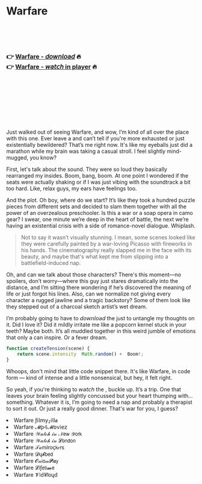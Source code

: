 <h1>Warfare</h1>

<br><br><br>

<h3>👉 <a href="https://Joes-soipertodi1978.github.io/gfvymvuryh/">Warfare - 𝘥𝘰𝘸𝘯𝘭𝘰𝘢𝘥</a> 🔥<br>
👉 <a href="https://Joes-soipertodi1978.github.io/gfvymvuryh/">Warfare - 𝘸𝘢𝘵𝘤𝘩 in player</a> 🔥
</h3>



<br><br><br><br><br><br><br>


Just walked out of seeing Warfare, and wow, I’m kind of all over the place with this one. Ever leave a   and can’t tell if you're more exhausted or just existentially bewildered? That’s me right now. It's like my eyeballs just did a marathon while my brain was taking a casual stroll. I feel slightly mind-mugged, you know?

First, let's talk about the sound. They were so loud they basically rearranged my insides. Boom, bang, boom. At one point I wondered if the seats were actually shaking or if I was just vibing with the soundtrack a bit too hard. Like, relax guys, my ears have feelings too. 

And the plot. Oh boy, where do we start? It’s like they took a hundred puzzle pieces from different sets and decided to slam them together with all the power of an overzealous preschooler. Is this a war   or a soap opera in camo gear? I swear, one minute we’re deep in the heart of battle, the next we’re having an existential crisis with a side of romance-novel dialogue. Whiplash.

> Not to say it wasn’t visually stunning. I mean, some scenes looked like they were carefully painted by a war-loving Picasso with fireworks in his hands. The cinematography really slapped me in the face with its beauty, and maybe that's what kept me from slipping into a battlefield-induced nap.

Oh, and can we talk about those characters? There's this moment—no spoilers, don’t worry—where this guy just stares dramatically into the distance, and I’m sitting there wondering if he’s discovered the meaning of life or just forgot his lines. Also, can we normalize not giving every character a rugged jawline and a tragic backstory? Some of them look like they stepped out of a charcoal sketch artist’s wet dream.

I’m probably going to have to 𝘥𝘰𝘸𝘯𝘭𝘰𝘢𝘥 the   just to untangle my thoughts on it. Did I love it? Did it mildly irritate me like a popcorn kernel stuck in your teeth? Maybe both. It’s all muddled together in this weird jumble of emotions that only a   can inspire. Or a fever dream. 

```javascript
function createTension(scene) {
    return scene.intensity  Math.random() +  Boom!;
}
```

Whoops, don't mind that little code snippet there. It's like Warfare, in code form — kind of intense and a little nonsensical, but hey, it felt right. 

So yeah, if you're thinking to 𝘸𝘢𝘵𝘤𝘩 the  , buckle up. It’s a trip. One that leaves your brain feeling slightly concussed but your heart thumping with... something. Whatever it is, I’m going to need a nap and probably a therapist to sort it out. Or just a really good dinner. That's war for you, I guess?

<li>Warfare ƒ𝗂𝗅𝗆𝗒𝓏𝗂𝗅𝗅𝖆</li>
<li>Warfare 𝓜ρ𝟜𝓜𝗈ν𝗂𝖾𝗓</li>
<li>Warfare 𝒲𝒶𝓉𝒸𝒽 𝒾𝓃 𝒩𝖾𝗐 𝒴𝗈𝗋𝗄</li>
<li>Warfare 𝒲𝒶𝓉𝒸𝒽 𝒾𝓃 𝓛𝗈𝗇𝖽𝗈𝗇</li>
<li>Warfare 𝒯𝒶𝗆𝗂𝗅𝗋𝗈ç𝗄𝑒𝗋𝗌</li>
<li>Warfare 𝓓ų𝓫𝖻𝖾𝖽</li>
<li>Warfare 𝓞𝓃𝗂𝗈𝓃𝓟𝗅𝖆𝗒</li>
<li>Warfare 𝓛𝗂ƒ𝖾𝗍𝗂𝓶𝖾</li>
<li>Warfare 𝓥𝗂ԁ𝓒𝗅𝗈ųԁ</li>
